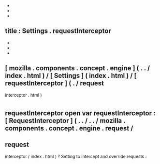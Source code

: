 -
-
-
title
:
Settings
.
requestInterceptor
-
-
-
-
[
mozilla
.
components
.
concept
.
engine
]
(
.
.
/
index
.
html
)
/
[
Settings
]
(
index
.
html
)
/
[
requestInterceptor
]
(
.
/
request
-
interceptor
.
html
)
#
requestInterceptor
open
var
requestInterceptor
:
[
RequestInterceptor
]
(
.
.
/
.
.
/
mozilla
.
components
.
concept
.
engine
.
request
/
-
request
-
interceptor
/
index
.
html
)
?
Setting
to
intercept
and
override
requests
.

